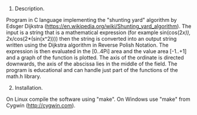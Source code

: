 1. Description.

Program in C language implementing the "shunting yard" algorithm by Edsger Dijkstra (https://en.wikipedia.org/wiki/Shunting_yard_algorithm).
The input is a string that is a mathematical expression (for example sin(cos(2*x)), 2*x/cos(2*(sin(x^2)))) then the string is converted 
into an output string written using the Dijkstra algorithm in Reverse Polish Notation. 
The expression is then evaluated in the [0..4Pi] area and the value area [-1..+1] and a graph of the function is plotted.
The axis of the ordinate is directed downwards, the axis of the abscissa lies in the middle of the field.
The program is educational and can handle just part of the functions of the math.h library.

2. Installation.

On Linux compile the software using "make". On Windows use "make" from Cygwin (http://cygwin.com).


